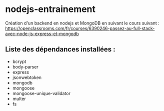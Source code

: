 # nodejs-entrainement

Création d'un backend en nodejs et MongoDB en suivant le cours suivant : https://openclassrooms.com/fr/courses/6390246-passez-au-full-stack-avec-node-js-express-et-mongodb

## Liste des dépendances installées :

- bcrypt
- body-parser
- express
- jsonwebtoken
- mongodb
- mongoose
- mongoose-unique-validator
- multer
- fs

